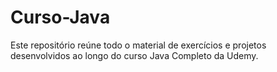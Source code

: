 # Curso-Java
Este repositório reúne todo o material de exercícios e projetos desenvolvidos ao longo do curso Java Completo da Udemy.
